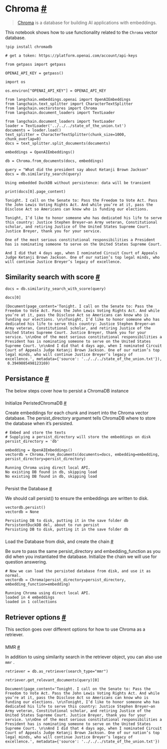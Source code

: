 


 Chroma
 [#](#chroma "Permalink to this headline")
===================================================



> 
> 
> 
> [Chroma](https://docs.trychroma.com/getting-started) 
>  is a database for building AI applications with embeddings.
>  
> 
> 
> 
> 



 This notebook shows how to use functionality related to the
 `Chroma`
 vector database.
 







```
!pip install chromadb

```










```
# get a token: https://platform.openai.com/account/api-keys

from getpass import getpass

OPENAI_API_KEY = getpass()

```












```
import os

os.environ["OPENAI_API_KEY"] = OPENAI_API_KEY

```










```
from langchain.embeddings.openai import OpenAIEmbeddings
from langchain.text_splitter import CharacterTextSplitter
from langchain.vectorstores import Chroma
from langchain.document_loaders import TextLoader

```










```
from langchain.document_loaders import TextLoader
loader = TextLoader('../../../state_of_the_union.txt')
documents = loader.load()
text_splitter = CharacterTextSplitter(chunk_size=1000, chunk_overlap=0)
docs = text_splitter.split_documents(documents)

embeddings = OpenAIEmbeddings()

```










```
db = Chroma.from_documents(docs, embeddings)

query = "What did the president say about Ketanji Brown Jackson"
docs = db.similarity_search(query)

```








```
Using embedded DuckDB without persistence: data will be transient

```










```
print(docs[0].page_content)

```








```
Tonight. I call on the Senate to: Pass the Freedom to Vote Act. Pass the John Lewis Voting Rights Act. And while you’re at it, pass the Disclose Act so Americans can know who is funding our elections. 

Tonight, I’d like to honor someone who has dedicated his life to serve this country: Justice Stephen Breyer—an Army veteran, Constitutional scholar, and retiring Justice of the United States Supreme Court. Justice Breyer, thank you for your service. 

One of the most serious constitutional responsibilities a President has is nominating someone to serve on the United States Supreme Court. 

And I did that 4 days ago, when I nominated Circuit Court of Appeals Judge Ketanji Brown Jackson. One of our nation’s top legal minds, who will continue Justice Breyer’s legacy of excellence.

```







 Similarity search with score
 [#](#similarity-search-with-score "Permalink to this headline")
-----------------------------------------------------------------------------------------------







```
docs = db.similarity_search_with_score(query)

```










```
docs[0]

```








```
(Document(page_content='Tonight. I call on the Senate to: Pass the Freedom to Vote Act. Pass the John Lewis Voting Rights Act. And while you’re at it, pass the Disclose Act so Americans can know who is funding our elections. \n\nTonight, I’d like to honor someone who has dedicated his life to serve this country: Justice Stephen Breyer—an Army veteran, Constitutional scholar, and retiring Justice of the United States Supreme Court. Justice Breyer, thank you for your service. \n\nOne of the most serious constitutional responsibilities a President has is nominating someone to serve on the United States Supreme Court. \n\nAnd I did that 4 days ago, when I nominated Circuit Court of Appeals Judge Ketanji Brown Jackson. One of our nation’s top legal minds, who will continue Justice Breyer’s legacy of excellence.', metadata={'source': '../../../state_of_the_union.txt'}),
 0.3949805498123169)

```








 Persistance
 [#](#persistance "Permalink to this headline")
-------------------------------------------------------------



 The below steps cover how to persist a ChromaDB instance
 



### 
 Initialize PeristedChromaDB
 [#](#initialize-peristedchromadb "Permalink to this headline")



 Create embeddings for each chunk and insert into the Chroma vector database. The persist_directory argument tells ChromaDB where to store the database when it’s persisted.
 







```
# Embed and store the texts
# Supplying a persist_directory will store the embeddings on disk
persist_directory = 'db'

embedding = OpenAIEmbeddings()
vectordb = Chroma.from_documents(documents=docs, embedding=embedding, persist_directory=persist_directory)

```








```
Running Chroma using direct local API.
No existing DB found in db, skipping load
No existing DB found in db, skipping load

```







### 
 Persist the Database
 [#](#persist-the-database "Permalink to this headline")



 We should call persist() to ensure the embeddings are written to disk.
 







```
vectordb.persist()
vectordb = None

```








```
Persisting DB to disk, putting it in the save folder db
PersistentDuckDB del, about to run persist
Persisting DB to disk, putting it in the save folder db

```







### 
 Load the Database from disk, and create the chain
 [#](#load-the-database-from-disk-and-create-the-chain "Permalink to this headline")



 Be sure to pass the same persist_directory and embedding_function as you did when you instantiated the database. Initialize the chain we will use for question answering.
 







```
# Now we can load the persisted database from disk, and use it as normal. 
vectordb = Chroma(persist_directory=persist_directory, embedding_function=embedding)

```








```
Running Chroma using direct local API.
loaded in 4 embeddings
loaded in 1 collections

```









 Retriever options
 [#](#retriever-options "Permalink to this headline")
-------------------------------------------------------------------------



 This section goes over different options for how to use Chroma as a retriever.
 



### 
 MMR
 [#](#mmr "Permalink to this headline")



 In addition to using similarity search in the retriever object, you can also use
 `mmr`
 .
 







```
retriever = db.as_retriever(search_type="mmr")

```










```
retriever.get_relevant_documents(query)[0]

```








```
Document(page_content='Tonight. I call on the Senate to: Pass the Freedom to Vote Act. Pass the John Lewis Voting Rights Act. And while you’re at it, pass the Disclose Act so Americans can know who is funding our elections. \n\nTonight, I’d like to honor someone who has dedicated his life to serve this country: Justice Stephen Breyer—an Army veteran, Constitutional scholar, and retiring Justice of the United States Supreme Court. Justice Breyer, thank you for your service. \n\nOne of the most serious constitutional responsibilities a President has is nominating someone to serve on the United States Supreme Court. \n\nAnd I did that 4 days ago, when I nominated Circuit Court of Appeals Judge Ketanji Brown Jackson. One of our nation’s top legal minds, who will continue Justice Breyer’s legacy of excellence.', metadata={'source': '../../../state_of_the_union.txt'})

```









